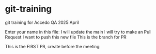 # git-training
git training for Accedo QA 2025 April

Enter your name in this file:
I will update the main
I will try to make an Pull Request
I want to push this new file
This is the branch for PR

This is the FIRST PR, create before the meeting
